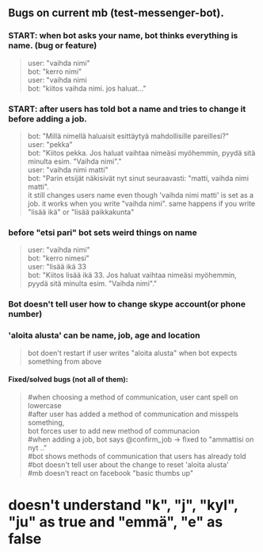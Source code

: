 ## Bugs on current mb (test-messenger-bot).

### START: when bot asks your name, bot thinks everything is name. (bug or feature)
>user: "vaihda nimi"  
bot: "kerro nimi"  
user: "vaihda nimi  
bot: "kiitos vaihda nimi. jos haluat..."  

### START: after users has told bot a name and tries to change it before adding a job.
>bot: "Millä nimellä haluaisit esittäytyä mahdollisille pareillesi?"  
user: "pekka"  
bot: "Kiitos pekka. Jos haluat vaihtaa nimeäsi myöhemmin, pyydä sitä minulta esim. "Vaihda nimi"."  
user: "vaihda nimi matti"  
bot: "Parin etsijät näkisivät nyt sinut seuraavasti: "matti, vaihda nimi matti".  
it still changes users name even though 'vaihda nimi matti' is set as a job. 
it works when you write "vaihda nimi". same happens if you write "lisää ikä" or "lisää paikkakunta"  

### before "etsi pari" bot sets weird things on name
>user: "vaihda nimi"  
bot: "kerro nimesi"  
user: "lisää ikä 33  
bot: "Kiitos lisää ikä 33. Jos haluat vaihtaa nimeäsi myöhemmin, pyydä sitä minulta esim. "Vaihda nimi"."  

### Bot doesn't tell user how to change skype account(or phone number)    
  
### 'aloita alusta' can be name, job, age and location
>bot doen't restart if user writes "aloita alusta" when bot expects something from above  

#### Fixed/solved bugs (not all of them):  
>#when choosing a method of communication, user cant spell on lowercase  
#after user has added a method of communication and misspels something,  
bot forces user to add new method of communacion  
#when adding a job, bot says @confirm_job -> fixed to "ammattisi on nyt .."  
#bot shows methods of communication that users has already told  
#bot doesn't tell user about the change to reset 'aloita alusta'  
#mb doesn't react on facebook "basic thumbs up"    
# doesn't understand "k", "j", "kyl", "ju" as true and "emmä", "e" as false  
